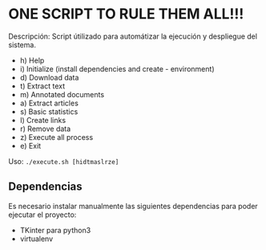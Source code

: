 # ONE SCRIPT TO RULE THEM ALL!!!

Descripción: Script útilizado para automátizar la ejecución y despliegue del sistema.

- h) Help
- i) Initialize (install dependencies and create - environment)
- d) Download data
- t) Extract text
- m) Annotated documents
- a) Extract articles
- s) Basic statistics
- l) Create links
- r) Remove data
- z) Execute all process
- e) Exit

Uso: ```./execute.sh [hidtmaslrze]```

## Dependencias

Es necesario instalar manualmente las siguientes dependencias para poder ejecutar el proyecto:

- TKinter para python3
- virtualenv
